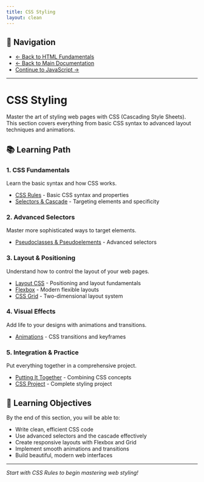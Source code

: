 ```yaml
---
title: CSS Styling
layout: clean
---
```


## 🔗 Navigation

- [← Back to HTML Fundamentals](../01%20-%20HTML/index.html)
- [← Back to Main Documentation](../../index.html)
- [Continue to JavaScript →](../../Javascript/Core/index.html)

---

# CSS Styling

Master the art of styling web pages with CSS (Cascading Style Sheets). This section covers everything from basic CSS syntax to advanced layout techniques and animations.

## 📚 Learning Path

### 1. CSS Fundamentals

Learn the basic syntax and how CSS works.

- [CSS Rules](07_CSS_Rules.md) - Basic CSS syntax and properties
- [Selectors & Cascade](08_Selectors_and_the_Cascade.md) - Targeting elements and specificity

### 2. Advanced Selectors

Master more sophisticated ways to target elements.

- [Pseudoclasses & Pseudoelements](09_Pseudoclasses_and_Pseudoelements.md) - Advanced selectors

### 3. Layout & Positioning

Understand how to control the layout of your web pages.

- [Layout CSS](10_Layout_CSS.md) - Positioning and layout fundamentals
- [Flexbox](11_Flex.md) - Modern flexible layouts
- [CSS Grid](12_Grid.md) - Two-dimensional layout system

### 4. Visual Effects

Add life to your designs with animations and transitions.

- [Animations](13_Animations.md) - CSS transitions and keyframes

### 5. Integration & Practice

Put everything together in a comprehensive project.

- [Putting It Together](14_Putting_It_Together.md) - Combining CSS concepts
- [CSS Project](15_CSS_Project.md) - Complete styling project

## 🎯 Learning Objectives

By the end of this section, you will be able to:

- Write clean, efficient CSS code
- Use advanced selectors and the cascade effectively
- Create responsive layouts with Flexbox and Grid
- Implement smooth animations and transitions
- Build beautiful, modern web interfaces

---

_Start with CSS Rules to begin mastering web styling!_
